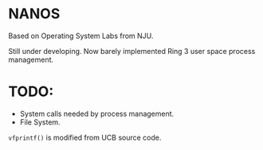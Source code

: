 NANOS
=====

Based on Operating System Labs from NJU. 

Still under developing. Now barely implemented Ring 3 user space process management.

TODO:
=====

* System calls needed by process management.
* File System.

`vfprintf()` is modified from UCB source code.
